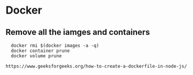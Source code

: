 # Docker 

## Remove all the iamges and containers
  ```shell
    docker rmi $(docker images -a -q)
    docker container prune
    docker volume prune
  ```

```html
https://www.geeksforgeeks.org/how-to-create-a-dockerfile-in-node-js/
```

